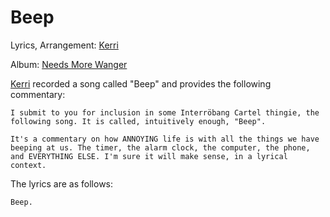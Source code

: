 # Beep

Lyrics, Arrangement: [Kerri](/kerri)

Album: [Needs More Wanger](/needs-more-wanger)

[Kerri](/kerri) recorded a song called "Beep" and provides the following commentary:

    I submit to you for inclusion in some Interröbang Cartel thingie, the following song. It is called, intuitively enough, "Beep". 

    It's a commentary on how ANNOYING life is with all the things we have beeping at us. The timer, the alarm clock, the computer, the phone, and EVERYTHING ELSE. I'm sure it will make sense, in a lyrical context. 



The lyrics are as follows:

    Beep. 
